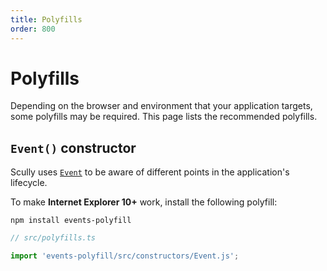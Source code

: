 ```yaml
---
title: Polyfills
order: 800
---
```


# Polyfills

Depending on the browser and environment that your application targets, some polyfills may be
required. This page lists the recommended polyfills.

## `Event()` constructor

Scully uses [`Event`](https://developer.mozilla.org/en-US/docs/Web/API/Event/Event)
to be aware of different points in the application's lifecycle.

To make **Internet Explorer 10+** work, install the following polyfill:

`npm install events-polyfill`

```ts
// src/polyfills.ts

import 'events-polyfill/src/constructors/Event.js';
```
